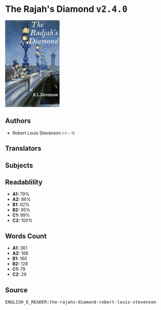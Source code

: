 # The Rajah's Diamond <kbd>v2.4.0</kbd>

![](./cover.medium.jpg "")

## Authors


 - Robert Louis Stevenson <small>(-1 - -1)</small>

## Translators



## Subjects



## Readablility


 - **A1:** 79%
 - **A2:** 86%
 - **B1:** 92%
 - **B2:** 95%
 - **C1:** 99%
 - **C2:** 100%

## Words Count


 - **A1:** 361
 - **A2:** 168
 - **B1:** 160
 - **B2:** 128
 - **C1:** 79
 - **C2:** 29

## Source


<kbd>ENGLISH_E_READER:the-rajahs-diamond-robert-louis-stevenson</kbd>
